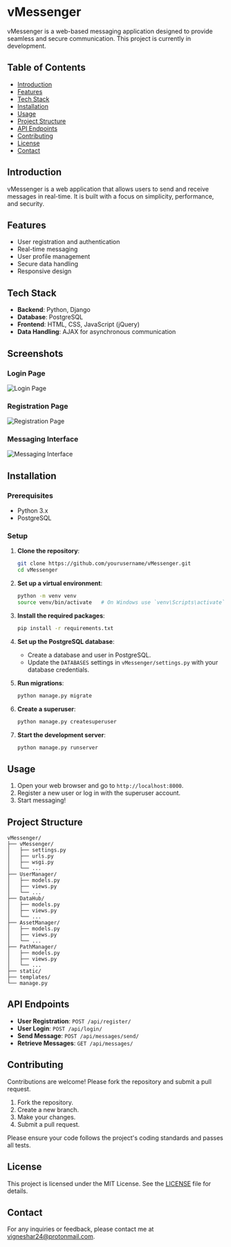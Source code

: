 # vMessenger

vMessenger is a web-based messaging application designed to provide seamless and secure communication. This project is currently in development.

## Table of Contents

- [Introduction](#introduction)
- [Features](#features)
- [Tech Stack](#tech-stack)
- [Installation](#installation)
- [Usage](#usage)
- [Project Structure](#project-structure)
- [API Endpoints](#api-endpoints)
- [Contributing](#contributing)
- [License](#license)
- [Contact](#contact)

## Introduction

vMessenger is a web application that allows users to send and receive messages in real-time. It is built with a focus on simplicity, performance, and security.

## Features

- User registration and authentication
- Real-time messaging
- User profile management
- Secure data handling
- Responsive design

## Tech Stack

- **Backend**: Python, Django
- **Database**: PostgreSQL
- **Frontend**: HTML, CSS, JavaScript (jQuery)
- **Data Handling**: AJAX for asynchronous communication

## Screenshots

### Login Page
![Login Page](https://i.imgur.com/e7EYNF9.png)

### Registration Page
![Registration Page](https://i.imgur.com/e9d1izg.png)

### Messaging Interface
![Messaging Interface](https://i.imgur.com/UUQBuol.png)

## Installation

### Prerequisites

- Python 3.x
- PostgreSQL

### Setup

1. **Clone the repository**:

   ```bash
   git clone https://github.com/yourusername/vMessenger.git
   cd vMessenger
   ```

2. **Set up a virtual environment**:

   ```bash
   python -m venv venv
   source venv/bin/activate   # On Windows use `venv\Scripts\activate`
   ```

3. **Install the required packages**:

   ```bash
   pip install -r requirements.txt
   ```

4. **Set up the PostgreSQL database**:
   
   - Create a database and user in PostgreSQL.
   - Update the `DATABASES` settings in `vMessenger/settings.py` with your database credentials.

5. **Run migrations**:

   ```bash
   python manage.py migrate
   ```

6. **Create a superuser**:

   ```bash
   python manage.py createsuperuser
   ```

7. **Start the development server**:

   ```bash
   python manage.py runserver
   ```

## Usage

1. Open your web browser and go to `http://localhost:8000`.
2. Register a new user or log in with the superuser account.
3. Start messaging!

## Project Structure

```
vMessenger/
├── vMessenger/
│   ├── settings.py
│   ├── urls.py
│   ├── wsgi.py
│   └── ...
├── UserManager/
│   ├── models.py
│   ├── views.py
│   └── ...
├── DataHub/
│   ├── models.py
│   ├── views.py
│   └── ...
├── AssetManager/
│   ├── models.py
│   ├── views.py
│   └── ...
├── PathManager/
│   ├── models.py
│   ├── views.py
│   └── ...
├── static/
├── templates/
└── manage.py
```

## API Endpoints

- **User Registration**: `POST /api/register/`
- **User Login**: `POST /api/login/`
- **Send Message**: `POST /api/messages/send/`
- **Retrieve Messages**: `GET /api/messages/`


## Contributing

Contributions are welcome! Please fork the repository and submit a pull request.

1. Fork the repository.
2. Create a new branch.
3. Make your changes.
4. Submit a pull request.

Please ensure your code follows the project's coding standards and passes all tests.

## License

This project is licensed under the MIT License. See the [LICENSE](LICENSE) file for details.

## Contact

For any inquiries or feedback, please contact me at [vigneshar24@protonmail.com](mailto:vigneshar24@protonmail.com).
